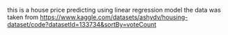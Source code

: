 this is a house price predicting using linear regression model
the data was taken from https://www.kaggle.com/datasets/ashydv/housing-dataset/code?datasetId=133734&sortBy=voteCount
